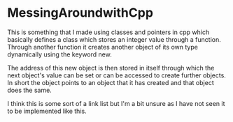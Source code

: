 # MessingAroundwithCpp
This is something that I made using classes and pointers in cpp which basically defines a class which stores an integer value through a function. Through another function it creates another object of its own type dynamically using the keyword new. 

The address of this new object is then stored in itself through which the next object's value can be set or can be accessed to create further objects. In short the object points to an object that it has created and that object does the same. 

I think this is some sort of a link list but I'm a bit unsure as I have not seen it to be implemented like this.
